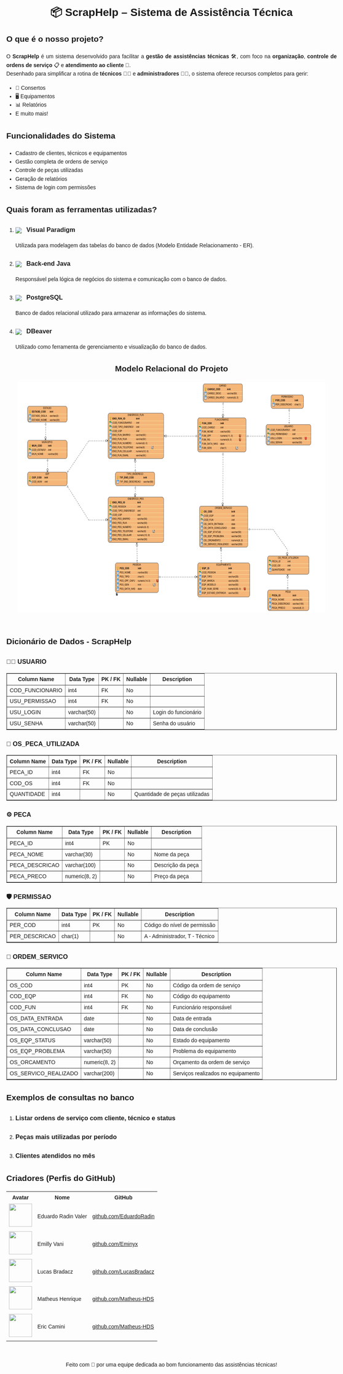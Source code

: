 <!DOCTYPE html>
<html lang="pt-br">
<head>
  <meta charset="UTF-8">
</head>
<body style="font-family: Arial, sans-serif; line-height: 1.6; max-width: 1000px; margin: auto;">

  <h1 align="center">📦 ScrapHelp – Sistema de Assistência Técnica</h1>

  <div name="resumo" align="justify">
    <h2>O que é o nosso projeto?</h2>
    <p>
      O <strong>ScrapHelp</strong> é um sistema desenvolvido para facilitar a <strong>gestão de assistências técnicas</strong> 🛠️, com foco na <strong>organização</strong>, <strong>controle de ordens de serviço</strong> 📋 e <strong>atendimento ao cliente</strong> 🤝. <br>
      Desenhado para simplificar a rotina de <strong>técnicos</strong> 👨‍🔧 e <strong>administradores</strong> 👩‍💼, o sistema oferece recursos completos para gerir:
    </p>
    <ul>
      <li>🔧 Consertos</li>
      <li>🖥️ Equipamentos</li>
      <li>📊 Relatórios</li>
      <li>E muito mais!</li>
    </ul>
  </div>

  <div name="funcionalidades" align="justify">
    <h2>Funcionalidades do Sistema</h2>
    <ul>
      <li>Cadastro de clientes, técnicos e equipamentos</li>
      <li>Gestão completa de ordens de serviço</li>
      <li>Controle de peças utilizadas</li>
      <li>Geração de relatórios</li>
      <li>Sistema de login com permissões</li>
    </ul>
  </div>

  <div name="ferramentas" align="justify">
    <h2>Quais foram as ferramentas utilizadas?</h2>
    <ol>
      <li>
        <h3><img src="https://media.imgcdn.org/repo/2024/02/visual-paradigm-dev-tool/65c09c6c6d843-visual-paradigm-dev-tool-Icon.webp" width="22" style="vertical-align: middle; margin-right: 8px;"> <strong>Visual Paradigm</strong></h3>
        <p>Utilizada para modelagem das tabelas do banco de dados (Modelo Entidade Relacionamento - ER).</p>
      </li>
      <li>
        <h3><img src="https://cdn-icons-png.flaticon.com/512/5432/5432506.png" width="22" style="vertical-align: middle; margin-right: 8px;"> <strong>Back-end Java</strong></h3>
        <p>Responsável pela lógica de negócios do sistema e comunicação com o banco de dados.</p>
      </li>
      <li>
        <h3><img src="https://upload.wikimedia.org/wikipedia/commons/thumb/2/29/Postgresql_elephant.svg/540px-Postgresql_elephant.svg.png" width="22" style="vertical-align: middle; margin-right: 8px;"> <strong>PostgreSQL</strong></h3>
        <p>Banco de dados relacional utilizado para armazenar as informações do sistema.</p>
      </li>
      <li>
        <h3><img src="https://upload.wikimedia.org/wikipedia/commons/thumb/b/b5/DBeaver_logo.svg/1024px-DBeaver_logo.svg.png" width="22" style="vertical-align: middle; margin-right: 8px;"> <strong>DBeaver</strong></h3>
        <p>Utilizado como ferramenta de gerenciamento e visualização do banco de dados.</p>
      </li>
    </ol>
  </div>

  <div name="mr-projeto" align="center">
  <h2>Modelo Relacional do Projeto</h2>
  <img src="https://github.com/EduardoRadin/ScrapHelper/blob/main/Docs/Imagens/MER_ScrapHelper.png?raw=true" height="600px" width="800px">
</div>

  <br>

  <div name="tabelas">
  <h2>Dicionário de Dados - ScrapHelp</h2>

  <h3>🧑‍💼 USUARIO</h3>
  <table border="1" cellspacing="0" cellpadding="5">
    <tr><th>Column Name</th><th>Data Type</th><th>PK / FK</th><th>Nullable</th><th>Description</th></tr>
    <tr><td>COD_FUNCIONARIO</td><td>int4</td><td>FK</td><td>No</td><td></td></tr>
    <tr><td>USU_PERMISSAO</td><td>int4</td><td>FK</td><td>No</td><td></td></tr>
    <tr><td>USU_LOGIN</td><td>varchar(50)</td><td></td><td>No</td><td>Login do funcionário</td></tr>
    <tr><td>USU_SENHA</td><td>varchar(50)</td><td></td><td>No</td><td>Senha do usuário</td></tr>
  </table>

  <h3>🧩 OS_PECA_UTILIZADA</h3>
  <table border="1" cellspacing="0" cellpadding="5">
    <tr><th>Column Name</th><th>Data Type</th><th>PK / FK</th><th>Nullable</th><th>Description</th></tr>
    <tr><td>PECA_ID</td><td>int4</td><td>FK</td><td>No</td><td></td></tr>
    <tr><td>COD_OS</td><td>int4</td><td>FK</td><td>No</td><td></td></tr>
    <tr><td>QUANTIDADE</td><td>int4</td><td></td><td>No</td><td>Quantidade de peças utilizadas</td></tr>
  </table>

  <h3>⚙️ PECA</h3>
  <table border="1" cellspacing="0" cellpadding="5">
    <tr><th>Column Name</th><th>Data Type</th><th>PK / FK</th><th>Nullable</th><th>Description</th></tr>
    <tr><td>PECA_ID</td><td>int4</td><td>PK</td><td>No</td><td></td></tr>
    <tr><td>PECA_NOME</td><td>varchar(30)</td><td></td><td>No</td><td>Nome da peça</td></tr>
    <tr><td>PECA_DESCRICAO</td><td>varchar(100)</td><td></td><td>No</td><td>Descrição da peça</td></tr>
    <tr><td>PECA_PRECO</td><td>numeric(8, 2)</td><td></td><td>No</td><td>Preço da peça</td></tr>
  </table>

  <h3>🛡️ PERMISSAO</h3>
  <table border="1" cellspacing="0" cellpadding="5">
    <tr><th>Column Name</th><th>Data Type</th><th>PK / FK</th><th>Nullable</th><th>Description</th></tr>
    <tr><td>PER_COD</td><td>int4</td><td>PK</td><td>No</td><td>Código do nível de permissão</td></tr>
    <tr><td>PER_DESCRICAO</td><td>char(1)</td><td></td><td>No</td><td>A - Administrador, T - Técnico</td></tr>
  </table>

  <h3>🧾 ORDEM_SERVICO</h3>
  <table border="1" cellspacing="0" cellpadding="5">
    <tr><th>Column Name</th><th>Data Type</th><th>PK / FK</th><th>Nullable</th><th>Description</th></tr>
    <tr><td>OS_COD</td><td>int4</td><td>PK</td><td>No</td><td>Código da ordem de serviço</td></tr>
    <tr><td>COD_EQP</td><td>int4</td><td>FK</td><td>No</td><td>Código do equipamento</td></tr>
    <tr><td>COD_FUN</td><td>int4</td><td>FK</td><td>No</td><td>Funcionário responsável</td></tr>
    <tr><td>OS_DATA_ENTRADA</td><td>date</td><td></td><td>No</td><td>Data de entrada</td></tr>
    <tr><td>OS_DATA_CONCLUSAO</td><td>date</td><td></td><td>No</td><td>Data de conclusão</td></tr>
    <tr><td>OS_EQP_STATUS</td><td>varchar(50)</td><td></td><td>No</td><td>Estado do equipamento</td></tr>
    <tr><td>OS_EQP_PROBLEMA</td><td>varchar(50)</td><td></td><td>No</td><td>Problema do equipamento</td></tr>
    <tr><td>OS_ORCAMENTO</td><td>numeric(8, 2)</td><td></td><td>No</td><td>Orçamento da ordem de serviço</td></tr>
    <tr><td>OS_SERVICO_REALIZADO</td><td>varchar(200)</td><td></td><td>No</td><td>Serviços realizados no equipamento</td></tr>
  </table>

</div>

  <div name="consultas">
    <h2>Exemplos de consultas no banco</h2>
    <ol>
      <li>
        <h3>Listar ordens de serviço com cliente, técnico e status</h3>
      </li>
      <li>
        <h3>Peças mais utilizadas por período</h3>
      </li>
      <li>
        <h3>Clientes atendidos no mês</h3>
      </li>
    </ol>
  </div>

  <div name="criadores">
    <h2>Criadores (Perfis do GitHub)</h2>
    <table>
      <tr>
        <th>Avatar</th>
        <th>Nome</th>
        <th>GitHub</th>
      </tr>
      <tr>
        <td><img src="https://avatars.githubusercontent.com/u/193429938?v=4" width="60" height="60"></td>
        <td>Eduardo Radin Valer</td>
        <td><a href="https://github.com/EduardoRadin" target="_blank">github.com/EduardoRadin</a></td>
      </tr>
      <tr>
        <td><img src="https://avatars.githubusercontent.com/u/168592464?v=4" width="60" height="60"></td>
        <td>Emilly Vani</td>
        <td><a href="https://github.com/Eminyx" target="_blank">github.com/Eminyx</a></td>
      </tr>
      <tr>
        <td><img src="https://avatars.githubusercontent.com/u/185637281?v=4" width="60" height="60"></td>
        <td>Lucas Bradacz</td>
        <td><a href="https://github.com/LucasBradacz" target="_blank">github.com/LucasBradacz</a></td>
      </tr>
      <tr>
        <td><img src="https://avatars.githubusercontent.com/u/125129885?v=4" width="60" height="60"></td>
        <td>Matheus Henrique</td>
        <td><a href="https://github.com/Matheus-HDS" target="_blank">github.com/Matheus-HDS</a></td>
      </tr>
      <tr>
        <td><img src="https://avatars.githubusercontent.com/u/205243776?v=4" width="60" height="60"></td>
        <td>Eric Camini</td>
        <td><a href="https://github.com/eric-camini482" target="_blank">github.com/Matheus-HDS</a></td>
      </tr>
    </table>
  </div>

  <br>
  <p align="center">Feito com 💙 por uma equipe dedicada ao bom funcionamento das assistências técnicas!</p>

</body>
</html>

